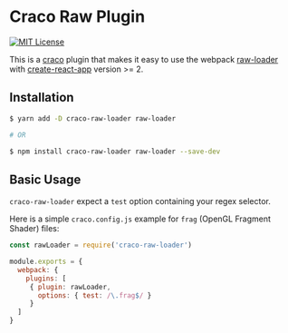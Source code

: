 # Craco Raw Plugin

[![MIT License](https://img.shields.io/badge/license-MIT-blue.svg)](LICENSE)

This is a [craco](https://github.com/sharegate/craco) plugin that makes it easy to use the webpack [raw-loader](https://github.com/webpack-contrib/raw-loader) with [create-react-app](https://facebook.github.io/create-react-app/) version >= 2.

## Installation

```bash
$ yarn add -D craco-raw-loader raw-loader

# OR

$ npm install craco-raw-loader raw-loader --save-dev
```

## Basic Usage

`craco-raw-loader` expect a `test` option containing your regex selector.

Here is a simple `craco.config.js` example for `frag` (OpenGL Fragment Shader) files:

```js
const rawLoader = require('craco-raw-loader')

module.exports = {
  webpack: {
    plugins: [
     { plugin: rawLoader,
       options: { test: /\.frag$/ }
     }
  ]
}
```
